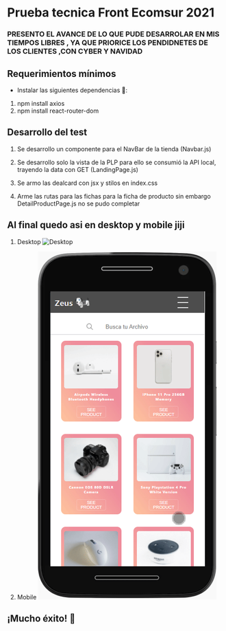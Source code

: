 # Prueba tecnica Front Ecomsur 2021

### PRESENTO EL AVANCE DE LO QUE PUDE DESARROLAR EN MIS TIEMPOS LIBRES , YA QUE PRIORICE LOS PENDIDNETES DE LOS CLIENTES ,CON CYBER Y NAVIDAD

## Requerimientos mínimos

- Instalar las siguientes dependencias  🤙:

1. npm install axios
2. npm install react-router-dom

## Desarrollo del test

1. Se desarrollo un componente para el NavBar de la tienda (Navbar.js)

2. Se desarrollo solo la vista de la PLP para ello se consumió la API local, trayendo la data con GET (LandingPage.js)

3. Se armo las dealcard con jsx y stilos en index.css

4. Arme las rutas para las fichas para la ficha de producto sin embargo DetailProductPage.js  no se pudo completar


## Al final quedo asi en desktop y mobile jiji

1. Desktop
![Desktop](/wfb2UeF9R1.gif)

2. Mobile
![Mobile](/arSRlO1jOT.gif)

## ¡Mucho éxito! 💪
